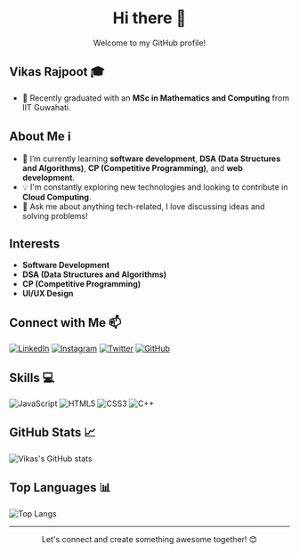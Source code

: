 <div align="center">
  <h1>Hi there 👋</h1>
  <p>Welcome to my GitHub profile!</p>
</div>

## Vikas Rajpoot 🎓
- 💼 Recently graduated with an **MSc in Mathematics and Computing** from IIT Guwahati.

## About Me ℹ️
- 🌱 I’m currently learning **software development**, **DSA (Data Structures and Algorithms)**, **CP (Competitive Programming)**, and **web development**.
- 💡 I'm constantly exploring new technologies and looking to contribute in **Cloud Computing**.
- 💬 Ask me about anything tech-related, I love discussing ideas and solving problems!

## Interests 
- **Software Development**
- **DSA (Data Structures and Algorithms)**
- **CP (Competitive Programming)**
- **UI/UX Design**

## Connect with Me 📫
[![LinkedIn](https://img.shields.io/badge/LinkedIn-Vikas_Rajpoot-blue?style=flat-square&logo=linkedin)](https://www.linkedin.com/in/vikasrajpoot30)
[![Instagram](https://img.shields.io/badge/Instagram-vikasrajpoot__30-purple?style=flat-square&logo=instagram)](https://www.instagram.com/vikasrajpoot_30)
[![Twitter](https://img.shields.io/badge/Twitter-vikasrajpoot__30-blue?style=flat-square&logo=twitter)](https://twitter.com/vikasrajpoot_30)
[![GitHub](https://img.shields.io/badge/GitHub-vikasrajpoot30-black?style=flat-square&logo=github)](https://github.com/vikasrajpoot30)

## Skills 💻
![JavaScript](https://img.shields.io/badge/JavaScript-323330?style=for-the-badge&logo=javascript&logoColor=F7DF1E)
![HTML5](https://img.shields.io/badge/HTML5-E34F26?style=for-the-badge&logo=html5&logoColor=white)
![CSS3](https://img.shields.io/badge/CSS3-1572B6?style=for-the-badge&logo=css3&logoColor=white)
![C++](https://img.shields.io/badge/C++-00599C?style=for-the-badge&logo=cplusplus&logoColor=white)

## GitHub Stats 📈
![Vikas's GitHub stats](https://github-readme-stats.vercel.app/api?username=vikasrajpoot30&show_icons=true&theme=radical)

## Top Languages 📊
![Top Langs](https://github-readme-stats.vercel.app/api/top-langs/?username=vikasrajpoot30&layout=compact&theme=radical)

---

<div align="center">
  <p>Let's connect and create something awesome together! 😊</p>
</div>
